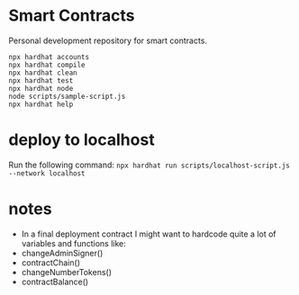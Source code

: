 # Smart Contracts

Personal development repository for smart contracts.

```shell
npx hardhat accounts
npx hardhat compile
npx hardhat clean
npx hardhat test
npx hardhat node
node scripts/sample-script.js
npx hardhat help
```

# deploy to localhost

Run the following command:
```npx hardhat run scripts/localhost-script.js --network localhost```

# notes

- In a final deployment contract I might want to hardcode quite a lot of variables and functions like:
- changeAdminSigner()
- contractChain()
- changeNumberTokens()
- contractBalance()
